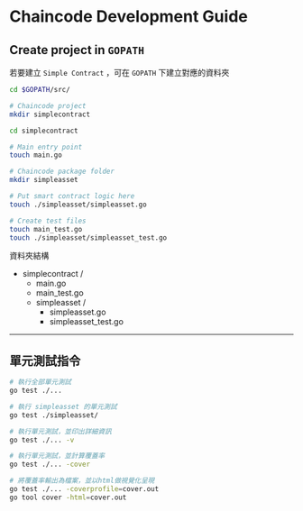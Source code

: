 # Chaincode Development Guide

## Create project in `GOPATH`

若要建立 `Simple Contract` ，可在 `GOPATH` 下建立對應的資料夾

```sh
cd $GOPATH/src/

# Chaincode project
mkdir simplecontract

cd simplecontract

# Main entry point
touch main.go

# Chaincode package folder
mkdir simpleasset

# Put smart contract logic here
touch ./simpleasset/simpleasset.go

# Create test files
touch main_test.go
touch ./simpleasset/simpleasset_test.go
```

資料夾結構

- simplecontract /
  - main.go
  - main_test.go
  - simpleasset /
    - simpleasset.go
    - simpleasset_test.go

---

## 單元測試指令
```sh
# 執行全部單元測試
go test ./...

# 執行 simpleasset 的單元測試
go test ./simpleasset/

# 執行單元測試，並印出詳細資訊
go test ./... -v

# 執行單元測試，並計算覆蓋率
go test ./... -cover

# 將覆蓋率輸出為檔案，並以html做視覺化呈現
go test ./... -coverprofile=cover.out
go tool cover -html=cover.out
```